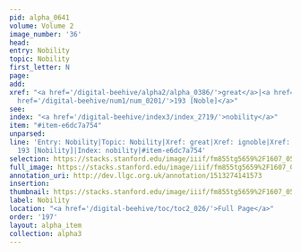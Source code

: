 ```yaml
---
pid: alpha_0641
volume: Volume 2
image_number: '36'
head: 
entry: Nobility
topic: Nobility
first_letter: N
page: 
add: 
xref: "<a href='/digital-beehive/alpha2/alpha_0386/'>great</a>|<a href='/digital-beehive/alpha3/alpha_0452/'>ignoble</a>|ancestors|<a
  href='/digital-beehive/num1/num_0201/'>193 [Noble]</a>"
see: 
index: "<a href='/digital-beehive/index3/index_2719/'>nobility</a>"
item: "#item-e6dc7a754"
unparsed: 
line: 'Entry: Nobility|Topic: Nobility|Xref: great|Xref: ignoble|Xref: ancestors|Xref:
  193 [Nobility]|Index: nobility|#item-e6dc7a754'
selection: https://stacks.stanford.edu/image/iiif/fm855tg5659%2F1607_0503/814,2089,2930,430/full/0/default.jpg
full_image: https://stacks.stanford.edu/image/iiif/fm855tg5659%2F1607_0503/full/full/0/default.jpg
annotation_uri: http://dev.llgc.org.uk/annotation/1513274141573
insertion: 
thumbnail: https://stacks.stanford.edu/image/iiif/fm855tg5659%2F1607_0503/814,2089,600,180/250,/0/default.jpg
label: Nobility
location: "<a href='/digital-beehive/toc/toc2_026/'>Full Page</a>"
order: '197'
layout: alpha_item
collection: alpha3
---
```


